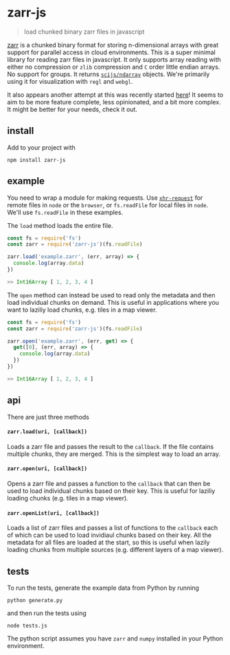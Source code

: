 # zarr-js

> load chunked binary zarr files in javascript

[zarr](https://zarr.readthedocs.io/en/stable/) is a chunked binary format for storing n-dimensional arrays with great support for parallel access in cloud environments. This is a super minimal library for reading zarr files in javascript. It only supports array reading with either no compression or `zlib` compression and `C` order little endian arrays. No support for groups. It returns [`scijs/ndarray`](https://github.com/scijs/ndarray) objects. We're primarily using it for visualization with `regl` and `webgl`.

It also appears another attempt at this was recently started [here](https://github.com/gzuidhof/zarr.js)! It seems to aim to be more feature complete, less opinionated, and a bit more complex. It might be better for your needs, check it out.

## install

Add to your project with

```
npm install zarr-js
```

## example

You need to wrap a module for making requests. Use [`xhr-request`](https://github.com/Jam3/xhr-request) for remote files in `node` or the `browser`, or `fs.readFile` for local files in `node`. We'll use `fs.readFile` in these examples.

The `load` method loads the entire file. 

```js
const fs = require('fs')
const zarr = require('zarr-js')(fs.readFile)

zarr.load('example.zarr', (err, array) => {
  console.log(array.data)
})

>> Int16Array [ 1, 2, 3, 4 ]
```

The `open` method can instead be used to read only the metadata and then load individual chunks on demand. This is useful in applications where you want to laziliy load chunks, e.g. tiles in a map viewer.

```js
const fs = require('fs')
const zarr = require('zarr-js')(fs.readFile)

zarr.open('example.zarr', (err, get) => {
  get([0], (err, array) => {
    console.log(array.data)
  })
})

>> Int16Array [ 1, 2, 3, 4 ]
```

## api

There are just three methods

#### `zarr.load(uri, [callback])`

Loads a zarr file and passes the result to the `callback`. If the file contains multiple chunks, they are merged. This is the simplest way to load an array.

#### `zarr.open(uri, [callback])`

Opens a zarr file and passes a function to the `callback` that can then be used to load individual chunks based on their key. This is useful for laziliy loading chunks (e.g. tiles in a map viewer).

#### `zarr.openList(uri, [callback])`

Loads a list of zarr files and passes a list of functions to the `callback` each of which can be used to load invidiaul chunks based on their key. All the metadata for all files are loaded at the start, so this is useful when lazily loading chunks from multiple sources (e.g. different layers of a map viewer).

## tests

To run the tests, generate the example data from Python by running

```
python generate.py
```

and then run the tests using

```
node tests.js
```

The python script assumes you have `zarr` and `numpy` installed in your Python environment.